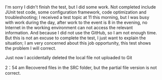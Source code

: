 I'm sorry I didn't finish the test, but I did some work. 
Not completed include JUnit test code, some configuration framework, code optimization and troubleshooting; 
I received a test topic at 11 this morning, but I was busy with work during the day, after work to the event is 8 in the evening, 
no Internet in the working environment can not access the relevant information. 
And because I did not use the GitHub, so I am not enough time. 
But this is not an excuse to complete the test, I just want to explain the situation; 
I am very concerned about this job opportunity, this test shows the problem I will correct.


Just now I accidentally deleted the local file not uploaded to Git

2：54 am
Recovered files in the SRC folder, but the partial file version is not correct.
